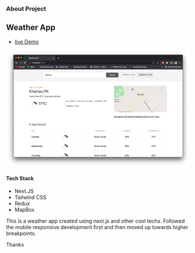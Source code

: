 ### About Project

## Weather App

- [live Demo](https://zarriyweatherapp.netlify.app/)

![Weather App ScreenShot](https://raw.githubusercontent.com/Zarriy/weatherApp/main/public/weatherScreen.png)

#### Tech Stack

- Next.JS
- Tailwind CSS
- Redux
- MapBox

This is a weather app created using next.js and other cool techs. Followed the mobile responsive development first and then moved up towards higher breakpoints.

Thanks
